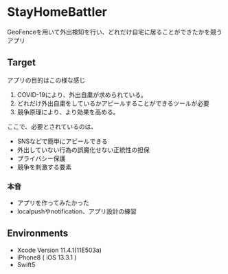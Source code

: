 # StayHomeBattler

GeoFenceを用いて外出検知を行い、どれだけ自宅に居ることができたかを競うアプリ

## Target

アプリの目的はこの様な感じ

1. COVID-19により、外出自粛が求められている。
2. どれだけ外出自粛をしているかアピールすることができるツールが必要
3. 競争原理により、より効果を高める。

ここで、必要とされているのは、

* SNSなどで簡単にアピールできる
* 外出していない行為の誤魔化せない正統性の担保
* プライバシー保護
* 競争を刺激する要素


### 本音

* アプリを作ってみたかった
* localpushやnotification、アプリ設計の練習

## Environments

* Xcode Version 11.4.1(11E503a)
* iPhone8 ( iOS 13.3.1 )
* Swift5
